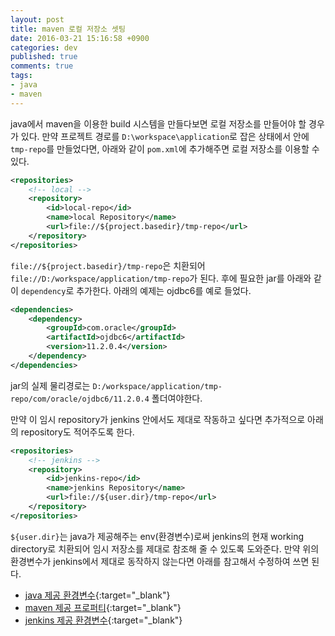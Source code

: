 ```yaml
---
layout: post
title: maven 로컬 저장소 셋팅
date: 2016-03-21 15:16:58 +0900
categories: dev
published: true
comments: true
tags:
- java
- maven
---
```


java에서 maven을 이용한 build 시스템을 만들다보면 로컬 저장소를 만들어야 할 경우가 있다. 만약 프로젝트 경로를 `D:\workspace\application`로 잡은 상태에서 안에 `tmp-repo`를 만들었다면, 아래와 같이 `pom.xml`에 추가해주면 로컬 저장소를 이용할 수 있다.
<!--more-->

```xml
<repositories>
	<!-- local -->
	<repository>
		<id>local-repo</id>
		<name>local Repository</name>
		<url>file://${project.basedir}/tmp-repo</url>
	</repository>
</repositories>
```

`file://${project.basedir}/tmp-repo`은 치환되어 `file://D:/workspace/application/tmp-repo`가 된다. 후에 필요한 jar를 아래와 같이 `dependency`로 추가한다. 아래의 예제는 ojdbc6를 예로 들었다.

```xml
<dependencies>
	<dependency>
		<groupId>com.oracle</groupId>
		<artifactId>ojdbc6</artifactId>
		<version>11.2.0.4</version>
	</dependency>
</dependencies>
```
jar의 실제 물리경로는 `D:/workspace/application/tmp-repo/com/oracle/ojdbc6/11.2.0.4` 폴더여야한다.

만약 이 임시 repository가 jenkins 안에서도 제대로 작동하고 싶다면 추가적으로 아래의 repository도 적어주도록 한다.

```xml
<repositories>
	<!-- jenkins -->
	<repository>
		<id>jenkins-repo</id>
		<name>jenkins Repository</name>
		<url>file://${user.dir}/tmp-repo</url>
	</repository>
</repositories>
```

`${user.dir}`는 java가 제공해주는 env(환경변수)로써 jenkins의 현재 working directory로 치환되어 임시 저장소를 제대로 참조해 줄 수 있도록 도와준다. 만약 위의 환경변수가 jenkins에서 제대로 동작하지 않는다면 아래를 참고해서 수정하여 쓰면 된다.

- [java 제공 환경변수](http://docs.oracle.com/javase/tutorial/essential/environment/sysprop.html){:target="_blank"}
- [maven 제공 프로퍼티](http://books.sonatype.com/mvnref-book/reference/resource-filtering-sect-properties.html){:target="_blank"}
- [jenkins 제공 환경변수](https://wiki.jenkins-ci.org/display/JENKINS/Building+a+software+project#Buildingasoftwareproject-JenkinsSetEnvironmentVariables){:target="_blank"}